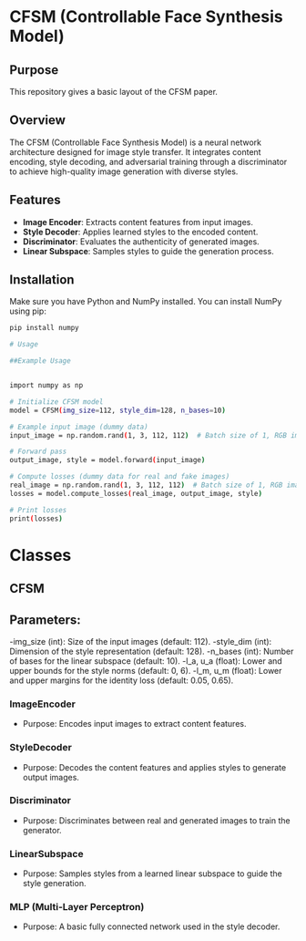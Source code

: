 # CFSM (Controllable Face Synthesis Model)

## Purpose
This repository gives a basic layout of the CFSM paper.

## Overview
The CFSM (Controllable Face Synthesis Model) is a neural network architecture designed for image style transfer. It integrates content encoding, style decoding, and adversarial training through a discriminator to achieve high-quality image generation with diverse styles.

## Features
- **Image Encoder**: Extracts content features from input images.
- **Style Decoder**: Applies learned styles to the encoded content.
- **Discriminator**: Evaluates the authenticity of generated images.
- **Linear Subspace**: Samples styles to guide the generation process.

## Installation
Make sure you have Python and NumPy installed. You can install NumPy using pip:

```bash
pip install numpy

# Usage

##Example Usage


import numpy as np

# Initialize CFSM model
model = CFSM(img_size=112, style_dim=128, n_bases=10)

# Example input image (dummy data)
input_image = np.random.rand(1, 3, 112, 112)  # Batch size of 1, RGB image

# Forward pass
output_image, style = model.forward(input_image)

# Compute losses (dummy data for real and fake images)
real_image = np.random.rand(1, 3, 112, 112)  # Batch size of 1, RGB image
losses = model.compute_losses(real_image, output_image, style)

# Print losses
print(losses)
```
# Classes

## CFSM

## Parameters:
 -img_size (int): Size of the input images (default: 112).
 -style_dim (int): Dimension of the style representation (default: 128).
 -n_bases (int): Number of bases for the linear subspace (default: 10).
 -l_a, u_a (float): Lower and upper bounds for the style norms (default: 0, 6).
 -l_m, u_m (float): Lower and upper margins for the identity loss (default: 0.05, 0.65).

### ImageEncoder
 - Purpose: Encodes input images to extract content features.
### StyleDecoder
 - Purpose: Decodes the content features and applies styles to generate output images.
### Discriminator
 - Purpose: Discriminates between real and generated images to train the generator.
### LinearSubspace
 - Purpose: Samples styles from a learned linear subspace to guide the style generation.
### MLP (Multi-Layer Perceptron)
 - Purpose: A basic fully connected network used in the style decoder.

